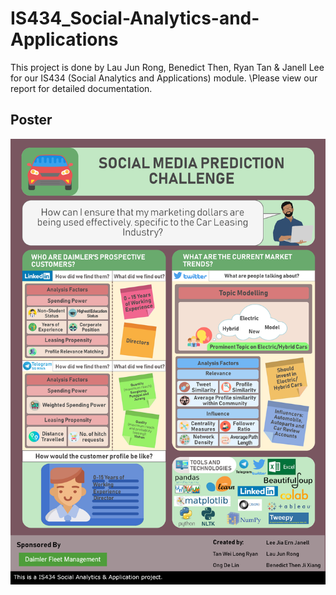 # IS434_Social-Analytics-and-Applications

This project is done by Lau Jun Rong, Benedict Then, Ryan Tan & Janell Lee for our IS434 (Social Analytics and Applications) module.
\Please view our report for detailed documentation.

## Poster
![Poster](https://raw.githubusercontent.com/delinhquent/IS434_Social-Analytics-and-Applications/master/IS434_G2_Group10_Project_Poster.png)
